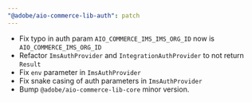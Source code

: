 ```yaml
---
"@adobe/aio-commerce-lib-auth": patch
---
```


- Fix typo in auth param `AIO_COMMERCE_IMS_IMS_ORG_ID` now is `AIO_COMMERCE_IMS_ORG_ID`
- Refactor `ImsAuthProvider` and `IntegrationAuthProvider` to not return `Result`
- Fix `env` parameter in `ImsAuthProvider`
- Fix snake casing of auth parameters in `ImsAuthProvider`
- Bump `@adobe/aio-commerce-lib-core` minor version.
